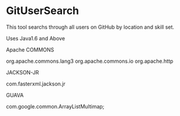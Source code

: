# GitUserSearch
This tool searchs through all users on GitHub by location and skill set. 

Uses Java1.6 and Above

Apache COMMONS

org.apache.commons.lang3
org.apache.commons.io
org.apache.http

JACKSON-JR

com.fasterxml.jackson.jr

GUAVA

com.google.common.ArrayListMultimap;
